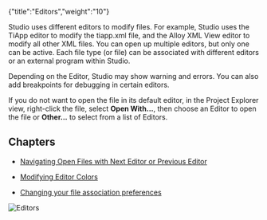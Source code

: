 {"title":"Editors","weight":"10"}

Studio uses different editors to modify files. For example, Studio uses the TiApp editor to modify the tiapp.xml file, and the Alloy XML View editor to modify all other XML files. You can open up multiple editors, but only one can be active. Each file type (or file) can be associated with different editors or an external program within Studio.

Depending on the Editor, Studio may show warning and errors. You can also add breakpoints for debugging in certain editors.

If you do not want to open the file in its default editor, in the Project Explorer view, right-click the file, select **Open With...**, then choose an Editor to open the file or **Other...** to select from a list of Editors.

## Chapters

* [Navigating Open Files with Next Editor or Previous Editor](/docs/appc/Axway_Appcelerator_Studio/Axway_Appcelerator_Studio_Guide/Basic_Concepts/Editors/Navigating_Open_Files_with_Next_Editor_or_Previous_Editor/)

* [Modifying Editor Colors](/docs/appc/Axway_Appcelerator_Studio/Axway_Appcelerator_Studio_Guide/Basic_Concepts/Editors/Modifying_Editor_Colors/)

* [Changing your file association preferences](/docs/appc/Axway_Appcelerator_Studio/Axway_Appcelerator_Studio_Guide/Basic_Concepts/Editors/Changing_your_file_association_preferences/)


![Editors](/Images/appc/download/attachments/39685860/Editors.png)
